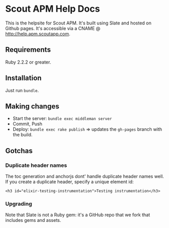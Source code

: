 # Scout APM Help Docs

This is the helpsite for Scout APM. It's built using Slate and hosted on Github pages. It's accessible via a CNAME @ http://help.apm.scoutapp.com.

## Requirements

Ruby 2.2.2 or greater.

## Installation

Just run `bundle`.

## Making changes

* Start the server: `bundle exec middleman server`
* Commit, Push
* Deploy: `bundle exec rake publish` => updates the `gh-pages` branch with the build.

## Gotchas

### Duplicate header names

The toc generation and anchorjs dont' handle duplicate header names well. If you create a duplicate header, specify a unique element id:

```
<h3 id="elixir-testing-instrumentation">Testing instrumentation</h3>
```

### Upgrading

Note that Slate is not a Ruby gem: it's a GitHub repo that we fork that includes gems and assets.